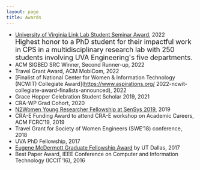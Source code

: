 ```yaml
---
layout: page
title: Awards
---
```


* [University of Virginia Link Lab Student Seminar Award](https://engineering.virginia.edu/link-lab/news/link-lab-awards), 2022 <br />
  <font size = 4 >Highest honor to a PhD student for their impactful work in CPS in a multidisciplinary research lab with 250 students involving UVA Engineering's five departments. </font>
* ACM SIGBED SRC Winner, Second Runner-up, 2022
* Travel Grant Award, ACM MobiCom, 2022
* [Finalist of National Center for Women & Information Technology (NCWIT) Collegiate Award](https://www.aspirations.org/   2022-ncwit-collegiate-award-finalists-announced), 2022
* Grace Hopper Celebration Student Scholar 2019, 2021
* CRA-WP Grad Cohort, 2020
* [N2Women Young Researcher Fellowship at SenSys 2019](https://sensys.acm.org/2019/resources/documents/N2Women_flyer_SenSys.pdf), 2019
* CRA-E Funding Award to attend CRA-E workshop on Academic Careers, ACM FCRC’19, 2019
* Travel Grant for Society of Women Engineers (SWE’18) conference, 2018
* UVA PhD Fellowship, 2017
* [Eugene McDermott Graduate Fellowship Award](https://provost.utdallas.edu/mcdermott-fellows/about) by UT Dallas, 2017
* Best Paper Award, IEEE Conference on Computer and Information Technology (ICCIT’16), 2016
